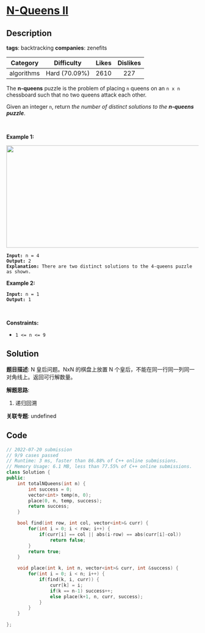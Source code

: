 # [N-Queens II](https://leetcode.com/problems/n-queens-ii/description/)

## Description

**tags**: backtracking
**companies**: zenefits

| Category | Difficulty | Likes | Dislikes |
| :------: | :--------: | :---: | :------: |
| algorithms | Hard (70.09%) | 2610 | 227 |

<p>The <strong>n-queens</strong> puzzle is the problem of placing <code>n</code> queens on an <code>n x n</code> chessboard such that no two queens attack each other.</p>

<p>Given an integer <code>n</code>, return <em>the number of distinct solutions to the&nbsp;<strong>n-queens puzzle</strong></em>.</p>

<p>&nbsp;</p>
<p><strong>Example 1:</strong></p>
<img alt="" src="https://assets.leetcode.com/uploads/2020/11/13/queens.jpg" style="width: 600px; height: 268px;" />
<pre><code><strong>Input:</strong> n = 4
<strong>Output:</strong> 2
<strong>Explanation:</strong> There are two distinct solutions to the 4-queens puzzle as shown.</code></pre>

<p><strong>Example 2:</strong></p>

<pre><code><strong>Input:</strong> n = 1
<strong>Output:</strong> 1</code></pre>

<p>&nbsp;</p>
<p><strong>Constraints:</strong></p>

<ul>
	<li><code>1 &lt;= n &lt;= 9</code></li>
</ul>

## Solution

**题目描述**: N 皇后问题。NxN 的棋盘上放置 N 个皇后，不能在同一行同一列同一对角线上。返回可行解数量。

**解题思路**:

1. 递归回溯

**关联专题**: undefined

## Code

```cpp
// 2022-07-20 submission
// 9/9 cases passed
// Runtime: 3 ms, faster than 86.88% of C++ online submissions.
// Memory Usage: 6.1 MB, less than 77.55% of C++ online submissions.
class Solution {
public:
    int totalNQueens(int n) {
        int success = 0;
        vector<int> temp(n, 0);
        place(0, n, temp, success);
        return success;
    }

    bool find(int row, int col, vector<int>& curr) {
        for(int i = 0; i < row; i++) {
            if(curr[i] == col || abs(i-row) == abs(curr[i]-col))
                return false;
        }
        return true;
    }

    void place(int k, int n, vector<int>& curr, int &success) {
        for(int i = 0; i < n; i++) {
            if(find(k, i, curr)) {
                curr[k] = i;
                if(k == n-1) success++;
                else place(k+1, n, curr, success);
            }
        }
    }

};
```
